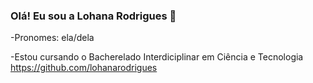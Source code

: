 ### Olá! Eu sou a Lohana Rodrigues 👋

-Pronomes: ela/dela

-Estou cursando o Bacherelado Interdiciplinar em Ciência e Tecnologia
https://github.com/lohanarodrigues
